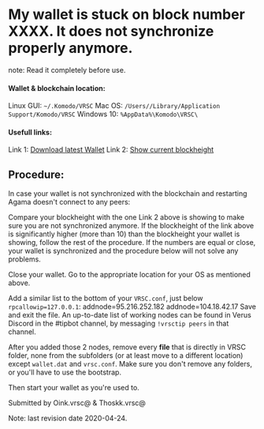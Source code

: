 # My wallet is stuck on block number XXXX. It does not synchronize properly anymore.

note: Read it completely before use.

#### Wallet & blockchain location:
Linux GUI:    `~/.Komodo/VRSC`
Mac OS:       `/Users//Library/Application Support/Komodo/VRSC`
Windows 10:   `%AppData%\Komodo\VRSC\`

#### Usefull links:
Link 1: [Download latest Wallet](https://veruscoin.io/wallet.html)
Link 2: [Show current blockheight](https://explorer.veruscoin.io/api/getblockcount)

## Procedure:
In case your wallet is not synchronized with the blockchain and restarting Agama doesn't connect to any peers:

Compare your blockheight with the one Link 2 above is showing to make sure you are
not synchronized anymore. If the blockheight of the link above is significantly higher (more than 10) than
the blockheight your wallet is showing, follow the rest of the procedure.
If the numbers are equal or close, your wallet is synchronized and the procedure below will not solve any problems.

Close your wallet.
Go to the appropriate location for your OS as mentioned above.

Add a similar list to the bottom of your `VRSC.conf`, just below `rpcallowip=127.0.0.1`:
  addnode=95.216.252.182
  addnode=104.18.42.17
Save and exit the file.
An up-to-date list of working nodes can be found in Verus Discord in the #tipbot channel, by messaging `!vrsctip peers` in that channel.

After you added those 2 nodes, remove every **file** that is directly in VRSC folder, none from the subfolders
(or at least move to a different location) except `wallet.dat` and `vrsc.conf`.
Make sure you don't remove any folders, or you'll have to use the bootstrap.

Then start your wallet as you're used to.

Submitted by Oink.vrsc@ & Thoskk.vrsc@

Note: last revision date 2020-04-24.
